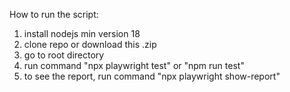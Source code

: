How to run the script: 
1. install nodejs min version 18
2. clone repo or download this .zip
3. go to root directory 
4. run command "npx playwright test" or "npm run test"
5. to see the report, run command "npx playwright show-report" 